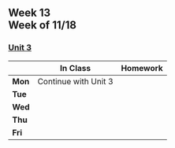 ## Week 13 <br>Week of 11/18

### [Unit 3](/apcsp/curriculum/3)

  |       |In Class               |Homework   |
  |-------|---------              |---------  |
  |**Mon**|Continue with Unit 3 | |
  |**Tue**| | |
  |**Wed**| | |
  |**Thu**| | |
  |**Fri**| | |


<meta http-equiv="refresh" content="300"/>
  
<!-- <img src="https://www.pinkthecat.com/cdn/shop/products/thanksgiving_free1.jpg?v=1606412714" alt="happy thanksgiving" height="250"> -->
